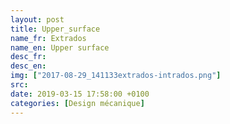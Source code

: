 ```yaml
---
layout: post
title: Upper_surface
name_fr: Extrados
name_en: Upper surface
desc_fr: 
desc_en: 
img: ["2017-08-29_141133extrados-intrados.png"]
src: 
date: 2019-03-15 17:58:00 +0100
categories: [Design mécanique]
---
```

